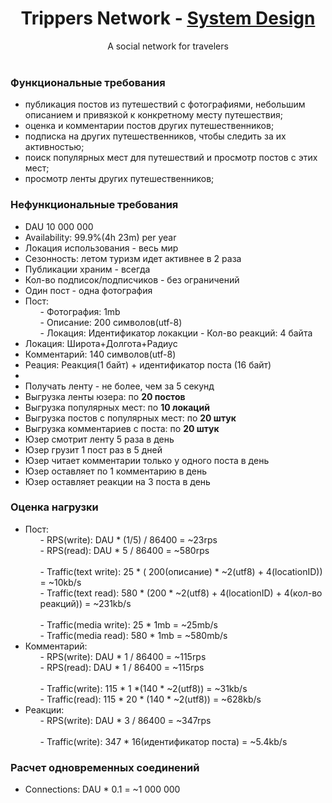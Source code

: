 <h1 align="center">Trippers Network - <a href="https://balun.courses/courses/system_design">System Design</a></h1>
<div align="center">A social network for travelers</div>
<br>

### Функциональные требования
- публикация постов из путешествий с фотографиями, небольшим описанием и привязкой к конкретному месту путешествия;
- оценка и комментарии постов других путешественников;
- подписка на других путешественников, чтобы следить за их активностью;
- поиск популярных мест для путешествий и просмотр постов с этих мест;
- просмотр ленты других путешественников;

### Нефункциональные требования
<ul>
<li>DAU 10 000 000</li>
<li>Availability: 99.9%(4h 23m) per year</li>
<li>Локация использования - весь мир</li>
<li>Сезонность: летом туризм идет активнее в 2 раза</li>
<li>Публикации храним - всегда</li>
<li>Кол-во подписок/подписчиков - без ограничений</li>
<li>Один пост - одна фотография</li>
<li>Пост:
<ul>
- Фотография: 1mb<br>
- Описание: 200 символов(utf-8)<br>
- Локация: Идентификатор локакции
- Кол-во реакций: 4 байта
</ul></li>
<li>Локация: Широта+Долгота+Радиус</li>
<li>Комментарий: 140 символов(utf-8)</li>
<li>Реация: Реакция(1 байт) + идентификатор поста (16 байт)</li>
<li></li>
<li>Получать ленту - не более, чем за 5 секунд</li>
<li>Выгрузка ленты юзера: по <b>20 постов</b></li>
<li>Выгрузка популярных мест: по <b>10 локаций</b></li>
<li>Выгрузка постов с популярных мест: по <b>20 штук</b></li>
<li>Выгрузка комментариев с поста: по <b>20 штук</b></li>
<li>Юзер смотрит ленту 5 раза в день</li>
<li>Юзер грузит 1 пост раз в 5 дней</li>
<li>Юзер читает комментарии только у одного поста в день</li>
<li>Юзер оставляет по 1 комментарию в день</li>
<li>Юзер оставляет реакции на 3 поста в день</li>
</ul>

### Оценка нагрузки
<ul>
<li>Пост:
<ul>
- RPS(write): DAU * (1/5) / 86400 = ~23rps<br>
- RPS(read): DAU * 5 / 86400 = ~580rps<br>
<br>
- Traffic(text write): 25 * ( 200(описание) * ~2(utf8) + 4(locationID)) = ~10kb/s<br>
- Traffic(text read): 580 * (200 * ~2(utf8) + 4(locationID) + 4(кол-во реакций)) = ~231kb/s<br>
<br>
- Traffic(media write): 25 * 1mb = ~25mb/s<br>
- Traffic(media read): 580 * 1mb = ~580mb/s<br>
</ul></li>
<li>Комментарий:
<ul>
- RPS(write): DAU * 1 / 86400 = ~115rps<br>
- RPS(read): DAU * 1 / 86400 = ~115rps<br>
<br>
- Traffic(write): 115 * 1 *(140 * ~2(utf8)) = ~31kb/s<br>
- Traffic(read): 115 * 20 * (140 * ~2(utf8)) = ~628kb/s<br>
</ul></li>
<li>Реакции:
<ul>
- RPS(write): DAU * 3 / 86400 = ~347rps<br>
<br>
- Traffic(write): 347 * 16(идентификатор поста) = ~5.4kb/s<br>
</ul></li>
</ul>

### Расчет одновременных соединений
<ul>
<li>Connections: DAU * 0.1 = ~1 000 000 </li>
</ul>